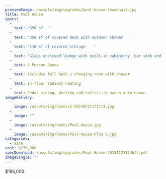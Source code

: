 ```yaml
---
previewImage: /assets/img/upgrades/pool-house-thumbnail.jpg
title: Pool House
specs:
  - 
    text: '650 sf	'
  - 
    text: '350 sf of covered deck with outdoor shower	'
  - 
    text: '110 sf of covered storage	'
  - 
    text: 'Glass enclosed lounge with built-in cabinetry, bar sink and refrigerator/ freezer		'
  - 
    text: 4 Person Sauna
  - 
    text: Includes full bath / changing room with shower
  - 
    text: In-floor radiant heating
  - 
    text: Cedar siding, decking and soffits to match main house
imageGallery:
  - 
    image: /assets/img/homes/1-20140727171713.jpg
  - 
    image: ""
  - 
    image: /assets/img/homes/Pool-House.jpg
  - 
    image: /assets/img/homes/Pool-House-Plan x.jpg
categories:
  - site
cost: $270,000
specDownload: /assets/img/upgrades/Pool House-20151123174644.pdf
imageSingle: ""
---
```

<p>$195,000</p>